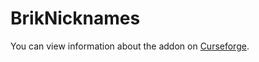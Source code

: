 # BrikNicknames
You can view information about the addon on [Curseforge](https://legacy.curseforge.com/wow/addons/briknicknames).
